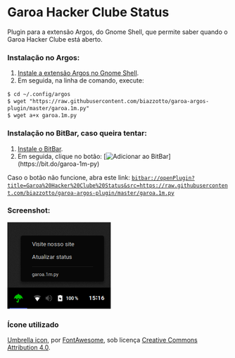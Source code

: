 # Garoa Hacker Clube Status
Plugin para a extensão Argos, do Gnome Shell, que permite saber quando o Garoa Hacker Clube está aberto.

### Instalação no Argos:

1. [Instale a extensão Argos no Gnome Shell](https://extensions.gnome.org/extension/1176/argos/).
2. Em seguida, na linha de comando, execute:
```
$ cd ~/.config/argos
$ wget "https://raw.githubusercontent.com/biazzotto/garoa-argos-plugin/master/garoa.1m.py"
$ wget a+x garoa.1m.py
```

### Instalação no BitBar, caso queira tentar:
1. [Instale o BitBar](https://getbitbar.com/).
2. Em seguida, clique no botão:
[![Adicionar ao BitBar](https://img.shields.io/static/v1?style=for-the-badge&logo=addthis&message=Adicione+ao+BitBar&color=green&logoColor=white&label=&link="https://bit.do/garoa-1m-py")](https://bit.do/garoa-1m-py)

Caso o botão não funcione, abra este link:
[`bitbar://openPlugin?title=Garoa%20Hacker%20Clube%20Status&src=https://raw.githubusercontent.com/biazzotto/garoa-argos-plugin/master/garoa.1m.py`](https://bit.do/garoa-1m-py)

### Screenshot:
![Screencast](https://raw.githubusercontent.com/biazzotto/garoa-argos-plugin/master/screenshot.png)

### Ícone utilizado
[Umbrella icon](https://fontawesome.com/icons/umbrella), por [FontAwesome](https://fontawesome.com), sob licença [Creative Commons Attribution 4.0](https://fontawesome.com/license).